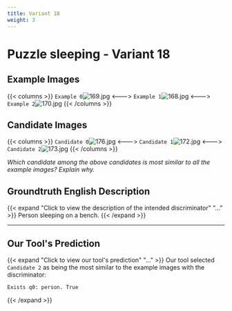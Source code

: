 ```yaml
---
title: Variant 18
weight: 3
---
```


# Puzzle sleeping - Variant 18

## Example Images
{{< columns >}}
`Example 0`![169.jpg](/natscene_data/images/169.jpg)
<--->
`Example 1`![168.jpg](/natscene_data/images/168.jpg)
<--->
`Example 2`![170.jpg](/natscene_data/images/170.jpg)
{{< /columns >}}

## Candidate Images
{{< columns >}}
`Candidate 0`![176.jpg](/natscene_data/images/176.jpg)
<--->
`Candidate 1`![172.jpg](/natscene_data/images/172.jpg)
<--->
`Candidate 2`![173.jpg](/natscene_data/images/173.jpg)
{{< /columns >}}

*Which candidate among the above candidates is most similar to all the example images? Explain why.*

## Groundtruth English Description

{{< expand "Click to view the description of the intended discriminator" "..." >}}
Person sleeping on a bench.
{{< /expand >}}

---



## Our Tool's Prediction

{{< expand "Click to view our tool's prediction" "..." >}}
Our tool selected `Candidate 2` as being the most similar to the example images with the discriminator:
```plaintext
Exists q0: person. True
```
{{< /expand >}}
